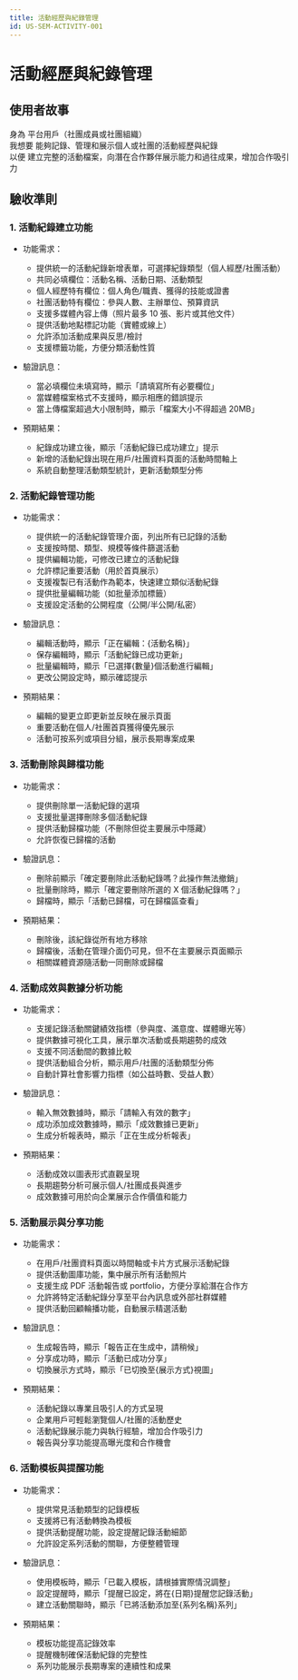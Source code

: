 ```yaml
---
title: 活動經歷與紀錄管理
id: US-SEM-ACTIVITY-001
---
```


# 活動經歷與紀錄管理

## 使用者故事

身為 平台用戶（社團成員或社團組織）  
我想要 能夠記錄、管理和展示個人或社團的活動經歷與紀錄  
以便 建立完整的活動檔案，向潛在合作夥伴展示能力和過往成果，增加合作吸引力

## 驗收準則

### 1. 活動紀錄建立功能

- 功能需求：

  - 提供統一的活動紀錄新增表單，可選擇紀錄類型（個人經歷/社團活動）
  - 共同必填欄位：活動名稱、活動日期、活動類型
  - 個人經歷特有欄位：個人角色/職責、獲得的技能或證書
  - 社團活動特有欄位：參與人數、主辦單位、預算資訊
  - 支援多媒體內容上傳（照片最多 10 張、影片或其他文件）
  - 提供活動地點標記功能（實體或線上）
  - 允許添加活動成果與反思/檢討
  - 支援標籤功能，方便分類活動性質

- 驗證訊息：

  - 當必填欄位未填寫時，顯示「請填寫所有必要欄位」
  - 當媒體檔案格式不支援時，顯示相應的錯誤提示
  - 當上傳檔案超過大小限制時，顯示「檔案大小不得超過 20MB」

- 預期結果：
  - 紀錄成功建立後，顯示「活動紀錄已成功建立」提示
  - 新增的活動紀錄出現在用戶/社團資料頁面的活動時間軸上
  - 系統自動整理活動類型統計，更新活動類型分佈

### 2. 活動紀錄管理功能

- 功能需求：

  - 提供統一的活動紀錄管理介面，列出所有已記錄的活動
  - 支援按時間、類型、規模等條件篩選活動
  - 提供編輯功能，可修改已建立的活動紀錄
  - 允許標記重要活動（用於首頁展示）
  - 支援複製已有活動作為範本，快速建立類似活動紀錄
  - 提供批量編輯功能（如批量添加標籤）
  - 支援設定活動的公開程度（公開/半公開/私密）

- 驗證訊息：

  - 編輯活動時，顯示「正在編輯：{活動名稱}」
  - 保存編輯時，顯示「活動紀錄已成功更新」
  - 批量編輯時，顯示「已選擇{數量}個活動進行編輯」
  - 更改公開設定時，顯示確認提示

- 預期結果：
  - 編輯的變更立即更新並反映在展示頁面
  - 重要活動在個人/社團首頁獲得優先展示
  - 活動可按系列或項目分組，展示長期專案成果

### 3. 活動刪除與歸檔功能

- 功能需求：

  - 提供刪除單一活動紀錄的選項
  - 支援批量選擇刪除多個活動紀錄
  - 提供活動歸檔功能（不刪除但從主要展示中隱藏）
  - 允許恢復已歸檔的活動

- 驗證訊息：

  - 刪除前顯示「確定要刪除此活動紀錄嗎？此操作無法撤銷」
  - 批量刪除時，顯示「確定要刪除所選的 X 個活動紀錄嗎？」
  - 歸檔時，顯示「活動已歸檔，可在歸檔區查看」

- 預期結果：
  - 刪除後，該紀錄從所有地方移除
  - 歸檔後，活動在管理介面仍可見，但不在主要展示頁面顯示
  - 相關媒體資源隨活動一同刪除或歸檔

### 4. 活動成效與數據分析功能

- 功能需求：

  - 支援記錄活動關鍵績效指標（參與度、滿意度、媒體曝光等）
  - 提供數據可視化工具，展示單次活動或長期趨勢的成效
  - 支援不同活動間的數據比較
  - 提供活動組合分析，顯示用戶/社團的活動類型分佈
  - 自動計算社會影響力指標（如公益時數、受益人數）

- 驗證訊息：

  - 輸入無效數據時，顯示「請輸入有效的數字」
  - 成功添加成效數據時，顯示「成效數據已更新」
  - 生成分析報表時，顯示「正在生成分析報表」

- 預期結果：
  - 活動成效以圖表形式直觀呈現
  - 長期趨勢分析可展示個人/社團成長與進步
  - 成效數據可用於向企業展示合作價值和能力

### 5. 活動展示與分享功能

- 功能需求：

  - 在用戶/社團資料頁面以時間軸或卡片方式展示活動紀錄
  - 提供活動圖庫功能，集中展示所有活動照片
  - 支援生成 PDF 活動報告或 portfolio，方便分享給潛在合作方
  - 允許將特定活動紀錄分享至平台內訊息或外部社群媒體
  - 提供活動回顧輪播功能，自動展示精選活動

- 驗證訊息：

  - 生成報告時，顯示「報告正在生成中，請稍候」
  - 分享成功時，顯示「活動已成功分享」
  - 切換展示方式時，顯示「已切換至{展示方式}視圖」

- 預期結果：
  - 活動紀錄以專業且吸引人的方式呈現
  - 企業用戶可輕鬆瀏覽個人/社團的活動歷史
  - 活動紀錄展示能力與執行經驗，增加合作吸引力
  - 報告與分享功能提高曝光度和合作機會

### 6. 活動模板與提醒功能

- 功能需求：

  - 提供常見活動類型的記錄模板
  - 支援將已有活動轉換為模板
  - 提供活動提醒功能，設定提醒記錄活動細節
  - 允許設定系列活動的關聯，方便整體管理

- 驗證訊息：

  - 使用模板時，顯示「已載入模板，請根據實際情況調整」
  - 設定提醒時，顯示「提醒已設定，將在{日期}提醒您記錄活動」
  - 建立活動關聯時，顯示「已將活動添加至{系列名稱}系列」

- 預期結果：
  - 模板功能提高記錄效率
  - 提醒機制確保活動紀錄的完整性
  - 系列功能展示長期專案的連續性和成果
